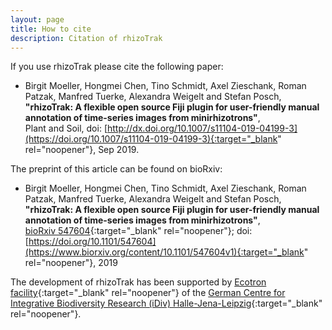 ```yaml
---
layout: page
title: How to cite
description: Citation of rhizoTrak
---
```


If you use <span class="rhizoTrakClass">rhizoTrak</span>  please cite the following paper:<br>
* Birgit Moeller, Hongmei Chen, Tino Schmidt, Axel Zieschank, Roman Patzak, Manfred Tuerke, Alexandra Weigelt and Stefan Posch,<br>
**"rhizoTrak: A flexible open source Fiji plugin for user-friendly manual annotation of time-series images from minirhizotrons"**,<br>Plant and Soil, doi: [http://dx.doi.org/10.1007/s11104-019-04199-3](https://doi.org/10.1007/s11104-019-04199-3){:target="_blank" rel="noopener"}, Sep 2019.

The preprint of this article can be found on bioRxiv:<br>
* Birgit Moeller, Hongmei Chen, Tino Schmidt, Axel Zieschank, Roman Patzak, Manfred Tuerke, Alexandra Weigelt and Stefan Posch,<br>
**"rhizoTrak: A flexible open source Fiji plugin for user-friendly manual annotation of time-series images from minirhizotrons"**,<br>[bioRxiv 547604](https://www.biorxiv.org/content/10.1101/547604v1){:target="_blank" rel="noopener"}; doi: [https://doi.org/10.1101/547604](https://www.biorxiv.org/content/10.1101/547604v1){:target="_blank" rel="noopener"}, 2019

The development of rhizoTrak has been supported by 
[Ecotron facility](https://www.idiv.de/en/research/platforms_and_networks/idiv_ecotron.html){:target="_blank" rel="noopener"} of the [German Centre for Integrative Biodiversity Research (iDiv) Halle-Jena-Leipzig](https://www.idiv.de/){:target="_blank" rel="noopener"}.
